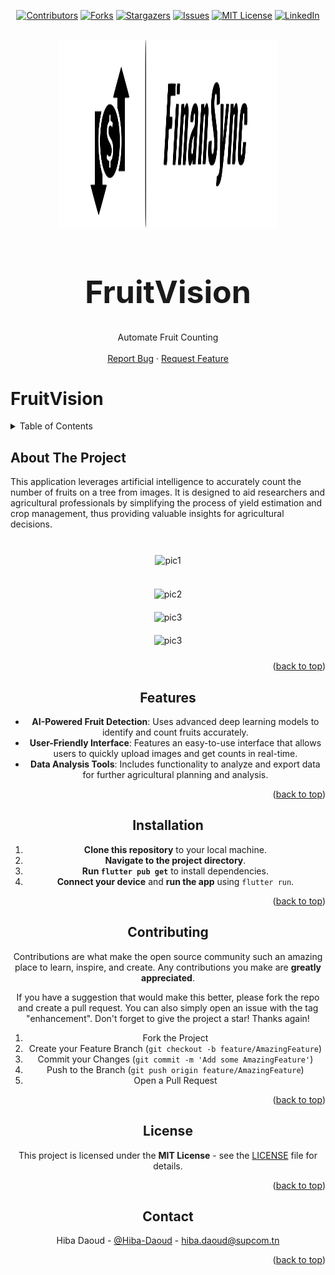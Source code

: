 <a name="readme-top"></a>
<div align="center">

[![Contributors][contributors-shield]][contributors-url]
[![Forks][forks-shield]][forks-url]
[![Stargazers][stars-shield]][stars-url]
[![Issues][issues-shield]][issues-url]
[![MIT License][license-shield]][license-url]
[![LinkedIn][linkedin-shield]][linkedin-url]
</div>


<!-- PROJECT LOGO --> 
<br />
<div align="center">
  <a href="https://github.com/faraheloumi/FinanSync">
    <img src="assets/FinanSync-logos_transparent.svg" alt="Logo" width="350" height="300">
  </a>
    <h1 style="font-size:50px">FruitVision
    </h1>
  <p align="center">
    Automate Fruit Counting
    <br />
    <br />
    <a href="https://github.com/hibadaoud/FruitVision/issues/new?labels=bug&template=bug-report---.md">Report Bug</a>
    ·
    <a href="https://github.com/hibadaoud/FruitVision/issues/new?labels=enhancement&template=feature-request---.md">Request Feature</a>
  </p>
</div>


# FruitVision
<!-- TABLE OF CONTENTS -->
<details>
  <summary>Table of Contents</summary>
  <ol>
    <li><a href="#about-the-project">About The Project</a></li>
    <li><a href="#features">Features</a></li>
    <li><a href="#installation">Installation</a></li>
    <li><a href="#contributing">Contributing</a></li>
    <li><a href="#license">License</a></li>
    <li><a href="#contact">Contact</a></li>
  </ol>
</details>



<!-- ABOUT THE PROJECT -->
## About The Project

This application leverages artificial intelligence to accurately count the number of fruits on a tree from images. It is designed to aid researchers and agricultural professionals by simplifying the process of yield estimation and crop management, thus providing valuable insights for agricultural decisions.

<br/>
<div style="display:flex;flex-direction:column;justify-content:canter;" align="center">
    <div>  
        <img style="padding:10px;" src="https://github.com/hibadaoud/FruitVision/assets/153644549/a14a6abe-f49c-403e-a9b1-225616b11194" alt="pic1" height="400">
<!--         <img style="padding:10px;" src="https://github.com/hibadaoud/FruitVision/assets/153644549/86dc13e8-df93-4ee0-8b74-7595cbae113b" alt="Login and signup" height="400">
        <img style="padding:10px;" src="https://github.com/hibadaoud/FruitVision/assets/153644549/b3516cc3-544f-4091-83bf-4038d0fc029b" alt="settings" height="400">   -->
    </div>
    <br/>
    <div>
        <img style="padding:10px;" src="https://github.com/hibadaoud/FruitVision/assets/153644549/b0d97f9c-db2d-4660-969b-60bf6aa8744c" alt="pic2" height="400">    
<!--         <img style="padding:10px;" src="https://github.com/hibadaoud/FruitVision/assets/153644549/c69c97bb-d3bd-4dc2-a207-bc1625fd27cd" alt="Prediction History" height="400">
    </div> -->
    <br/>
    <div>
        <img style="padding:10px;" src="https://github.com/hibadaoud/FruitVision/assets/153644549/678e4631-0f33-4211-8843-f0915ec5c632" alt="pic3" height="400">    
<!--         <img style="padding:10px;" src="https://github.com/hibadaoud/FruitVision/assets/153644549/c69c97bb-d3bd-4dc2-a207-bc1625fd27cd" alt="Prediction History" height="400">
    </div> -->
    <br/>
    <div>
        <img style="padding:10px;" src="https://github.com/hibadaoud/FruitVision/assets/153644549/605465c4-cb6e-4d1e-8d78-e3db9b27bfde" alt="pic3" height="400">    
<!--         <img style="padding:10px;" src="https://github.com/hibadaoud/FruitVision/assets/153644549/c69c97bb-d3bd-4dc2-a207-bc1625fd27cd" alt="Prediction History" height="400">
    </div> -->
    <br/>
</div>
<p align="right">(<a href="#readme-top">back to top</a>)</p>

## Features

- **AI-Powered Fruit Detection**: Uses advanced deep learning models to identify and count fruits accurately.
- **User-Friendly Interface**: Features an easy-to-use interface that allows users to quickly upload images and get counts in real-time.
- **Data Analysis Tools**: Includes functionality to analyze and export data for further agricultural planning and analysis.
<p align="right">(<a href="#readme-top">back to top</a>)</p>

## Installation

1. **Clone this repository** to your local machine.
2. **Navigate to the project directory**.
3. **Run `flutter pub get`** to install dependencies.
4. **Connect your device** and **run the app** using `flutter run`.
<p align="right">(<a href="#readme-top">back to top</a>)</p>

## Contributing

Contributions are what make the open source community such an amazing place to learn, inspire, and create. Any contributions you make are **greatly appreciated**.

If you have a suggestion that would make this better, please fork the repo and create a pull request. You can also simply open an issue with the tag "enhancement".
Don't forget to give the project a star! Thanks again!

1. Fork the Project
2. Create your Feature Branch (`git checkout -b feature/AmazingFeature`)
3. Commit your Changes (`git commit -m 'Add some AmazingFeature'`)
4. Push to the Branch (`git push origin feature/AmazingFeature`)
5. Open a Pull Request
<p align="right">(<a href="#readme-top">back to top</a>)</p>

## License

This project is licensed under the **MIT License** - see the [LICENSE](LICENSE) file for details.
<p align="right">(<a href="#readme-top">back to top</a>)</p>

<!-- CONTACT -->

## Contact

Hiba Daoud - [@Hiba-Daoud][linkedin-url] - hiba.daoud@supcom.tn <br/>
<p align="right">(<a href="#readme-top">back to top</a>)</p>

<!-- MARKDOWN LINKS & IMAGES -->
<!-- https://www.markdownguide.org/basic-syntax/#reference-style-links -->
[contributors-shield]: https://img.shields.io/github/contributors/hibadaoud/FruitVision.svg?style=for-the-badge
[contributors-url]: https://github.com/hibadaoud/FruitVision/graphs/contributors
[forks-shield]: https://img.shields.io/github/forks/hibadaoud/FruitVision.svg?style=for-the-badge
[forks-url]: https://github.com/hibadaoud/FruitVision/network/members
[stars-shield]: https://img.shields.io/github/stars/hibadaoud/FruitVision.svg?style=for-the-badge
[stars-url]: https://github.com/hibadaoud/FruitVision/stargazers
[issues-shield]: https://img.shields.io/github/issues/hibadaoud/FruitVision.svg?style=for-the-badge
[issues-url]: https://github.com/hibadaoud/FruitVision/issues
[license-shield]: https://img.shields.io/github/license/hibadaoud/FruitVision.svg?style=for-the-badge
[license-url]: https://github.com/hibadaoud/FruitVision/blob/master/LICENSE.txt
[linkedin-shield]: https://img.shields.io/badge/-LinkedIn-black.svg?style=for-the-badge&logo=linkedin&colorB=555
[linkedin-url]: https://www.linkedin.com/in/hiba-daoud-8598a0245/
